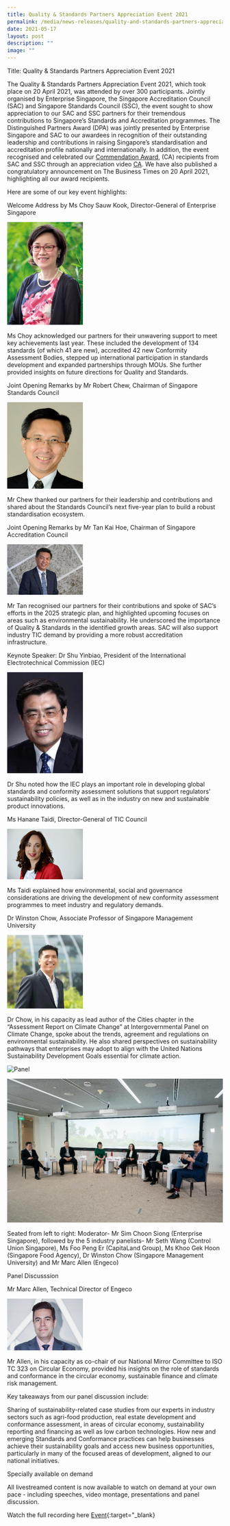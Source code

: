 ```yaml
---
title: Quality & Standards Partners Appreciation Event 2021
permalink: /media/news-releases/quality-and-standards-partners-appreciation-event-2021/
date: 2021-05-17
layout: post
description: ""
image: ""
---
```

Title: Quality &amp; Standards Partners Appreciation Event 2021

The Quality &amp; Standards Partners Appreciation Event 2021, which took place on 20 April 2021, was attended by over 300 participants. Jointly organised by Enterprise Singapore, the Singapore Accreditation Council (SAC) and Singapore Standards Council (SSC), the event sought to show appreciation to our SAC and SSC partners for their tremendous contributions to Singapore’s Standards and Accreditation programmes. The Distinguished Partners Award (DPA) was jointly presented by Enterprise Singapore and SAC to our awardees in recognition of their outstanding leadership and contributions in raising Singapore’s standardisation and accreditation profile nationally and internationally. In addition, the event recognised and celebrated our [Commendation Award](https://www.enterprisesg.gov.sg/-/media/C1EFD50DF2334344B1F7215DEE0CDF14.ashx), (CA) recipients from SAC and SSC through an appreciation video [CA](https://youtu.be/diuTFDlhWOM). We have also published a congratulatory announcement on The Business Times on 20 April 2021, highlighting all our award recipients. 




Here are some of our key event highlights: 

Welcome Address by Ms Choy Sauw Kook, Director-General of Enterprise Singapore

<img style="width:177px" alt="Choy Saau Kook" src="/images/press-release/photos/160533E5-3F82-4757-BC9D-A3A478E99EE5.jpeg">


Ms Choy acknowledged our partners for their unwavering support to meet key achievements last year. These included the development of 134 standards (of which 41 are new), accredited 42 new Conformity Assessment Bodies, stepped up international participation in standards development and expanded partnerships through MOUs. She further provided insights on future directions for Quality and Standards. 


Joint Opening Remarks by Mr Robert Chew, Chairman of Singapore Standards Council

<img style="width:177px" alt="Mr Chew" src="/images/press-release/photos/7FFA4EC2-C45B-42EB-A9B5-D76708CE694E.jpeg">		


Mr Chew thanked our partners for their leadership and contributions and shared about the Standards Council’s next five-year plan to build a robust standardisation ecosystem.

Joint Opening Remarks by Mr Tan Kai Hoe, Chairman of Singapore Accreditation Council

<img style="width:177px" alt="Tan Kai Hoe" src="/images/press-release/photos/62E045E4-9835-4FD3-9BC2-E6B50C39E328.jpeg">				
					
Mr Tan recognised our partners for their contributions and spoke of SAC’s efforts in the 2025 strategic plan, and highlighted upcoming focuses on areas such as environmental sustainability. He underscored the importance of Quality &amp; Standards in the identified growth areas. SAC will also support industry TIC demand by providing a more robust accreditation infrastructure.
 


Keynote Speaker: Dr Shu Yinbiao, President of the International Electrotechnical Commission (IEC)

<img style="width:177px" alt="Shu Yinbiao" src="/images/press-release/photos/AF051619-C2EF-4966-B11E-4C494753A7A3.jpeg">				
	

Dr Shu noted how the IEC plays an important role in developing global standards and conformity assessment solutions that support regulators' sustainability policies, as well as in the industry on new and sustainable product innovations.  


Ms Hanane Taidi, Director-General of TIC Council


<img style="width:177px" alt="Ms Hanane" src="/images/press-release/photos/96D40772-2250-4D10-B637-6725DC38F552.jpeg">					
			
Ms Taidi explained how environmental, social and governance considerations are driving the development of new conformity assessment programmes to meet industry and regulatory demands.



Dr Winston Chow, Associate Professor of Singapore Management University


<img style="width:177px" alt="Winston" src="/images/press-release/photos/CF083F80-B515-4A85-930D-872029435665.jpeg">				


Dr Chow, in his capacity as lead author of the Cities chapter in the “Assessment Report on Climate Change” at Intergovernmental Panel on Climate Change, spoke about the trends, agreement and regulations on environmental sustainability. He also shared perspectives on sustainability pathways that enterprises may adopt to align with the United Nations Sustainability Development Goals essential for climate action.

<img style="width:177px" alt="Panel" src="//images/press-release/photos/4BCE73AF-4073-44C4-970F-8CE0EF171469.jpeg">				




![4BCE73AF-4073-44C4-970F-8CE0EF171469.jpeg](/images/press-release/photos/4BCE73AF-4073-44C4-970F-8CE0EF171469.jpeg)

Seated from left to right: Moderator- Mr Sim Choon Siong (Enterprise Singapore), followed by the 5 industry panelists- Mr Seth Wang (Control Union Singapore), Ms Foo Peng Er (CapitaLand Group), Ms Khoo Gek Hoon (Singapore Food Agency), Dr Winston Chow (Singapore Management University) and Mr Marc Allen (Engeco)


Panel Discusssion

Mr Marc Allen, Technical Director of Engeco

<img style="width:177px" alt="Mr Marc" src="/images/press-release/photos/B31CE872-A395-4666-8C49-CCB28A7926AA.jpeg">				


Mr Allen, in his capacity as co-chair of our National Mirror Committee to ISO TC 323 on Circular Economy, provided his insights on the role of standards and conformance in the circular economy, sustainable finance and climate risk management.



Key takeaways from our panel discussion include:

Sharing of sustainability-related case studies from our experts in industry sectors such as agri-food production, real estate development and conformance assessment, in areas of circular economy, sustainability reporting and financing as well as low carbon technologies.
How new and emerging Standards and Conformance practices can help businesses achieve their sustainability goals and access new business opportunities, particularly in many of the focused areas of development, aligned to our national initiatives.
 

Specially available on demand

All livestreamed content is now available to watch on demand at your own pace - including speeches, video montage, presentations and panel discussion.

 Watch the full recording here [Event](https://youtu.be/mlUpsh9eZXc){:target="_blank}